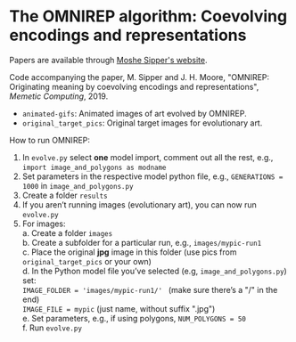 # The OMNIREP algorithm: Coevolving encodings and representations

Papers are available through [Moshe Sipper's website](http://www.moshesipper.com/).

Code accompanying the paper, M. Sipper and J. H. Moore, "OMNIREP: Originating meaning by coevolving encodings and representations", *Memetic Computing*, 2019.

* `animated-gifs`: Animated images of art evolved by OMNIREP.   
* `original_target_pics`: Original target images for evolutionary art.

How to run OMNIREP:
1. In `evolve.py` select **one** model import, comment out all the rest, e.g., `import image_and_polygons as modname`     
2. Set parameters in the respective model python file, e.g., `GENERATIONS = 1000` in `image_and_polygons.py`     
3. Create a folder `results`    
4. If you aren’t running images (evolutionary art), you can now run `evolve.py`    
5. For images:    
  a. Create a folder `images`   
  b. Create a subfolder for a particular run, e.g., `images/mypic-run1`     
  c. Place the original **jpg** image in this folder (use pics from `original_target_pics` or your own)   
  d. In the Python model file you’ve selected (e.g, `image_and_polygons.py`) set:      
            `IMAGE_FOLDER = 'images/mypic-run1/' ` (make sure there’s a "/" in the end)    
            `IMAGE_FILE = mypic` (just name, without suffix ".jpg")     
  e. Set parameters, e.g., if using polygons, `NUM_POLYGONS = 50`     
  f. Run `evolve.py`    
